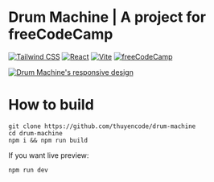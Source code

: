 # Drum Machine | A project for freeCodeCamp

[![Tailwind CSS](https://img.shields.io/badge/Tailwind_CSS-38B2AC?style=for-the-badge&logo=tailwind-css&logoColor=white)](https://tailwindcss.com) [![React](https://img.shields.io/badge/React-20232A?style=for-the-badge&logo=react&logoColor=61DAFB)](https://github.com/markdown-it/markdown-it) [![Vite](https://img.shields.io/badge/Vite-ffab03?style=for-the-badge&logo=vite&logoColor=white)](https://github.com/markdown-it/markdown-it) [![freeCodeCamp](https://img.shields.io/badge/Built%20for-freeCodeCamp-1f425f.svg?style=for-the-badge&logo=freecodecamp&logoColor=white)](https://freecodecamp.org/learn/front-end-development-libraries/front-end-development-libraries-projects/build-a-drum-machine)

[![Drum Machine's responsive design](https://i.ibb.co/Bq6R5m8/Screenshot-20230705-235216.png)](https://ibb.co/f4N7zbm)

# How to build

```
git clone https://github.com/thuyencode/drum-machine
cd drum-machine
npm i && npm run build
```

If you want live preview:
```
npm run dev
```